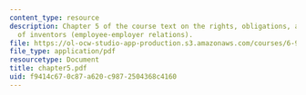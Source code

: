 ```yaml
---
content_type: resource
description: Chapter 5 of the course text on the rights, obligations, and problems
  of inventors (employee-employer relations).
file: https://ol-ocw-studio-app-production.s3.amazonaws.com/courses/6-931-development-of-inventions-and-creative-ideas-spring-2008/f9414c670c87a620c9872504368c4160_chapter5.pdf
file_type: application/pdf
resourcetype: Document
title: chapter5.pdf
uid: f9414c67-0c87-a620-c987-2504368c4160
---
```

